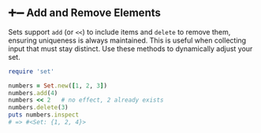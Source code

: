 ## ➕➖ Add and Remove Elements
Sets support `add` (or `<<`) to include items and `delete` to remove them, ensuring uniqueness is always maintained. This is useful when collecting input that must stay distinct. Use these methods to dynamically adjust your set.

```ruby
require 'set'

numbers = Set.new([1, 2, 3])
numbers.add(4)
numbers << 2   # no effect, 2 already exists
numbers.delete(3)
puts numbers.inspect
# => #<Set: {1, 2, 4}>
```